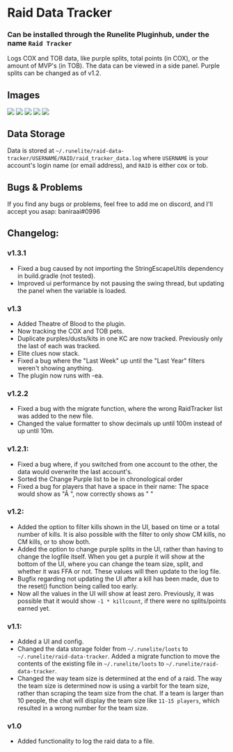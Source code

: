 # Raid Data Tracker

### Can be installed through the Runelite Pluginhub, under the name `Raid Tracker`

Logs COX and TOB data, like purple splits, total points (in COX), or the amount of MVP's (in TOB). The data can be viewed in a side panel. Purple splits can be changed as of v1.2.

## Images
<div class="row">
  <img align="Top" src="https://i.imgur.com/NCSNGbw.png">
  <img align="Top" src="https://i.imgur.com/vwNVqe4.png">
  <img align="Top" src="https://i.imgur.com/SKVqNAy.png">
  <img align="Top" src="https://i.imgur.com/vwNVqe4.png">
  <img align="Top" src="https://i.imgur.com/LPOsdaM.png">
</div>

## Data Storage
Data is stored at `~/.runelite/raid-data-tracker/USERNAME/RAID/raid_tracker_data.log` where `USERNAME` is your account's login name (or email address), and `RAID` is either cox or tob.

## Bugs & Problems
If you find any bugs or problems, feel free to add me on discord, and I'll accept you asap: baniraai#0996

## Changelog:

### v1.3.1
- Fixed a bug caused by not importing the StringEscapeUtils dependency in build.gradle (not tested).
- Improved ui performance by not pausing the swing thread, but updating the panel when the variable is loaded.

### v1.3
- Added Theatre of Blood to the plugin.
- Now tracking the COX and TOB pets.
- Duplicate purples/dusts/kits in one KC are now tracked. Previously only the last of each was tracked.
- Elite clues now stack.
- Fixed a bug where the "Last Week" up until the "Last Year" filters weren't showing anything.
- The plugin now runs with -ea.


### v1.2.2
- Fixed a bug with the migrate function, where the wrong RaidTracker list was added to the new file.
- Changed the value formatter to show decimals up until 100m instead of up until 10m.
 
### v1.2.1:
- Fixed a bug where, if you switched from one account to the other, the data would overwrite the last account's.
- Sorted the Change Purple list to be in chronological order
- Fixed a bug for players that have a space in their name: The space would show as "Â ", now correctly shows as " "

### v1.2:
- Added the option to filter kills shown in the UI, based on time or a total number of kills. It is also possible with the filter to only show CM kills, no CM kills, or to show both.
- Added the option to change purple splits in the UI, rather than having to change the logfile itself. When you get a purple it will show at the bottom of the UI, where you can change the team size, split, and whether it was FFA or not. These values will then update to the log file.
- Bugfix regarding not updating the UI after a kill has been made, due to the reset() function being called too early.
- Now all the values in the UI will show at least zero. Previously, it was possible that it would show `-1 * killcount`, if there were no splits/points earned yet.

### v1.1:
- Added a UI and config.
- Changed the data storage folder from `~/.runelite/loots` to `~/.runelite/raid-data-tracker`. Added a migrate function to move the contents of the existing file in `~/.runelite/loots` to `~/.runelite/raid-data-tracker`.
- Changed the way team size is determined at the end of a raid. The way the team size is determined now is using a varbit for the team size, rather than scraping the team size from the chat. If a team is larger than 10 people, the chat will display the team size like `11-15 players`, which resulted in a wrong number for the team size.

### v1.0
- Added functionality to log the raid data to a file. 

